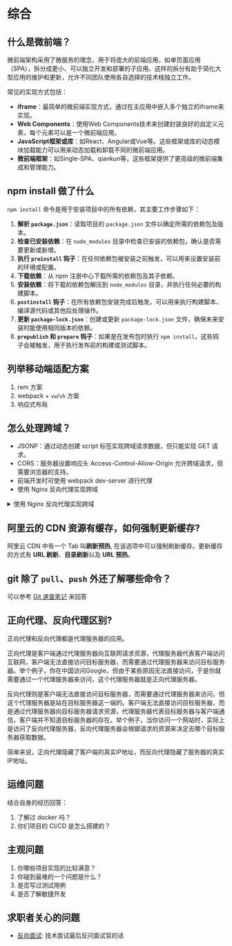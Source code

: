 # 综合

## 什么是微前端？

微前端架构采用了微服务的理念，用于将庞大的前端应用，如单页面应用（SPA），拆分成更小、可以独立开发和部署的子应用。这样的拆分有助于简化大型应用的维护和更新，允许不同团队使用各自选择的技术栈独立工作。

常见的实现方式包括：

- **iframe**：最简单的微前端实现方式，通过在主应用中嵌入多个独立的iframe来实现。
- **Web Components**：使用Web Components技术来创建封装良好的自定义元素，每个元素可以是一个微前端应用。
- **JavaScript框架或库**：如React、Angular或Vue等。这些框架或库的动态模块加载能力可以用来动态加载和卸载不同的微前端应用。
- **微前端框架**：如Single-SPA、qiankun等，这些框架提供了更高级的微前端集成和管理能力。

## npm install 做了什么

`npm install` 命令是用于安装项目中的所有依赖，其主要工作步骤如下：

1. **解析 `package.json`**：读取项目的 `package.json` 文件以确定所需的依赖包及版本。
2. **检查已安装依赖**：在 `node_modules` 目录中检查已安装的依赖包，确认是否需要更新或新增。
3. **执行 `preinstall` 钩子**：在任何依赖包被安装之前触发，可以用来设置安装前的环境或配置。
4. **下载依赖**：从 npm 注册中心下载所需的依赖包及其子依赖。
5. **安装依赖**：将下载的依赖包解压到 `node_modules` 目录，并执行任何必要的构建脚本。
6. **`postinstall` 钩子**：在所有依赖包安装完成后触发，可以用来执行构建脚本、编译源代码或其他后处理操作。
7. **更新 `package-lock.json`**：创建或更新 `package-lock.json` 文件，确保未来安装时能使用相同版本的依赖。
8. **`prepublish` 和 `prepare` 钩子**：如果是在发布包时执行 `npm install`，这些钩子会被触发，用于执行发布前的构建或测试脚本。

## 列举移动端适配方案

1. rem 方案
2. webpack + `vw`/`vh` 方案
3. 响应式布局

## 怎么处理跨域？

- JSONP：通过动态创建 script 标签实现跨域请求数据，但只能实现 GET 请求。
- CORS：服务器设置响应头 Access-Control-Allow-Origin 允许跨域请求，但需要浏览器的支持。
- 前端开发时可使用 webpack dev-server 进行代理
- 使用 Nginx 反向代理实现跨域

<details block>
<summary>使用 Nginx 反向代理实现跨域</summary>

假设前端项目运行在 localhost:3000 上，需要请求 api.example.com 上的接口，但是由于跨域限制，请求会被浏览器拦截。

可以使用 Nginx 反向代理来实现跨域请求。具体步骤如下：

1. 在 Nginx 配置文件中添加以下配置：

   ```bash
   server {
       listen 80;
       server_name localhost;

       location /api {
           proxy_pass http://api.example.com;
           add_header 'Access-Control-Allow-Origin' '*';
       }
   }
   ```

   这里的 listen 表示监听端口，server_name 表示服务器名称。location /api 表示当请求的路径以 /api 开头时，将会被转发到 `http://api.example.com` 上。add_header 'Access-Control-Allow-Origin' '\*' 表示在响应头中添加 Access-Control-Allow-Origin，允许跨域请求。

2. 重新加载 Nginx 配置文件：

   ```bash
   sudo nginx -s reload
   ```

3. 在前端代码中请求 localhost:3000/api，即可通过 Nginx 实现跨域请求。

通过这种方式，前端代码只需要请求本地服务器的地址，Nginx 将会代理请求到目标服务器上，并在响应头中添加 Access-Control-Allow-Origin，实现了跨域请求。

</details>

## 阿里云的 CDN 资源有缓存，如何强制更新缓存?

阿里云 CDN 中有一个 Tab 叫**刷新预热**, 在该选项中可以强制刷新缓存。更新缓存的方式有 **URL 刷新**、**目录刷新**以及 **URL 预热**。

## git 除了 `pull`、`push` 外还了解哪些命令？

可以参考 [Git 速查笔记](../git/README.md) 来回答

## 正向代理、反向代理区别?

正向代理和反向代理都是代理服务器的应用。

正向代理是客户端通过代理服务器向互联网请求资源，代理服务器代表客户端访问互联网，客户端无法直接访问目标服务器，而需要通过代理服务器来访问目标服务器。举个例子，你在中国访问Google，但由于某些原因无法直接访问，于是你就需要通过一个代理服务器来访问，这个代理服务器就是正向代理服务器。

反向代理则是客户端无法直接访问目标服务器，而需要通过代理服务器来访问，但这个代理服务器是站在目标服务器这一端的。客户端无法直接访问目标服务器，而是通过代理服务器向目标服务器请求资源，代理服务器代表目标服务器与客户端通信，客户端并不知道目标服务器的存在。举个例子，当你访问一个网站时，实际上是访问了反向代理服务器，反向代理服务器会根据请求的资源来决定去哪个目标服务器获取数据。

简单来说，正向代理隐藏了客户端的真实IP地址，而反向代理隐藏了服务器的真实IP地址。

## 运维问题

结合自身的经历回答：

1. 了解过 docker 吗？
2. 你们项目的 CI/CD 是怎么搭建的？

## 主观问题

1. 你哪些项目实现的比较满意？
2. 你碰到最难的一个问题是什么？
3. 是否写过测试用例
4. 是否了解敏捷开发

## 求职者关心的问题

- [反向面试](https://github.com/yifeikong/reverse-interview-zh): 技术面试最后反问面试官的话
